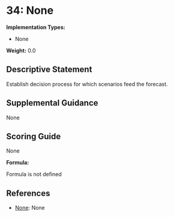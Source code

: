 # 34: None

**Implementation Types:**

- None

**Weight:** 0.0

## Descriptive Statement

Establish decision process for which scenarios feed the forecast.

## Supplemental Guidance

None

## Scoring Guide

None

**Formula:**

Formula is not defined

## References

- [None](None): None

